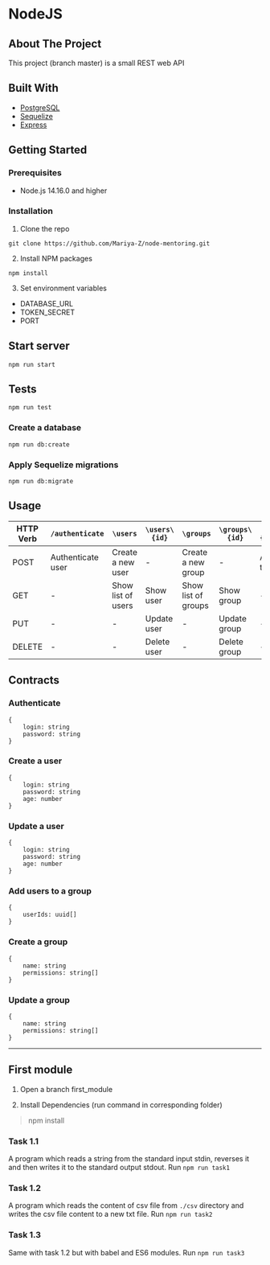 # NodeJS

## About The Project

This project (branch master) is a small REST web API

## Built With

* [PostgreSQL](https://www.postgresql.org/)
* [Sequelize](https://sequelize.org/)
* [Express](https://expressjs.com/)

## Getting Started

### Prerequisites

* Node.js 14.16.0 and higher

### Installation

1. Clone the repo

```
git clone https://github.com/Mariya-Z/node-mentoring.git
```

2. Install NPM packages

```
npm install
```

3. Set environment variables

* DATABASE_URL
* TOKEN_SECRET
* PORT


## Start server

```
npm run start
```

## Tests

```
npm run test
```

### Create a database

```
npm run db:create
```

### Apply Sequelize migrations

```
npm run db:migrate
```

## Usage

| HTTP Verb   | `/authenticate`   | `\users`             | `\users\{id}`  | `\groups`           | `\groups\{id}` | `\groups\{id}\users` |
| ----------- | ----------------- | -------------------- | -------------- | ------------------- | -------------- | -------------------- |
| POST        | Authenticate user | Create a new user    | -              | Create a new group  | -              | Add users to group   |
| GET         | -                 | Show list of users   | Show user      | Show list of groups | Show group     | -                    |
| PUT         | -                 | -                    | Update user    | -                   | Update group   | -                    |
| DELETE      | -                 | -                    | Delete user    | -                   | Delete group   | -                    |

## Contracts

### Authenticate

```
{
    login: string
    password: string
}
```

### Create a user

```
{
    login: string
    password: string
    age: number
}
```

### Update a user

```
{
    login: string
    password: string
    age: number
}
```

### Add users to a group

```
{
    userIds: uuid[]
}
```

### Create a group

```
{
    name: string
    permissions: string[]
}
```

### Update a group

```
{
    name: string
    permissions: string[]
}
```

---

## First module

1. Open a branch first_module

2. Install Dependencies (run command in corresponding folder)

> npm install

### Task 1.1

A program which reads a string from the standard input stdin, reverses it and then writes it to the standard output stdout.
Run `npm run task1`

### Task 1.2

A program which reads the content of csv file from `./csv` directory and writes the csv file content to a new txt file.
Run `npm run task2`

### Task 1.3

Same with task 1.2 but with babel and ES6 modules.
Run `npm run task3`